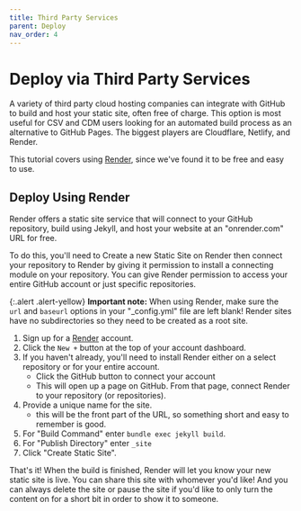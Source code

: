 ```yaml
---
title: Third Party Services
parent: Deploy
nav_order: 4
---
```


# Deploy via Third Party Services

A variety of third party cloud hosting companies can integrate with GitHub to build and host your static site, often free of charge.
This option is most useful for CSV and CDM users looking for an automated build process as an alternative to GitHub Pages.
The biggest players are Cloudflare, Netlify, and Render. 

This tutorial covers using [Render](https://render.com/), since we've found it to be free and easy to use.

## Deploy Using Render

Render offers a static site service that will connect to your GitHub repository, build using Jekyll, and host your website at an "onrender.com" URL for free. 

To do this, you'll need to Create a new Static Site on Render then connect your repository to Render by giving it permission to install a connecting module on your repository. You can give Render permission to access your entire GitHub account or just specific repositories.

{:.alert .alert-yellow}
**Important note:** When using Render, make sure the `url` and `baseurl` options in your "_config.yml" file are left blank! 
Render sites have no subdirectories so they need to be created as a root site. 

1. Sign up for a [Render](https://render.com/) account. 
2. Click the `New +` button at the top of your account dashboard. 
3. If you haven't already, you'll need to install Render either on a select repository or for your entire account. 
    - Click the GitHub button to connect your account
    - This will open up a page on GitHub. From that page, connect Render to your repository (or repositories).
4. Provide a unique name for the site. 
    - this will be the front part of the URL, so something short and easy to remember is good. 
5. For "Build Command" enter `bundle exec jekyll build`.
6. For "Publish Directory" enter `_site`
7. Click "Create Static Site". 

That's it!
When the build is finished, Render will let you know your new static site is live. 
You can share this site with whomever you'd like! 
And you can always delete the site or pause the site if you'd like to only turn the content on for a short bit in order to show it to someone. 
